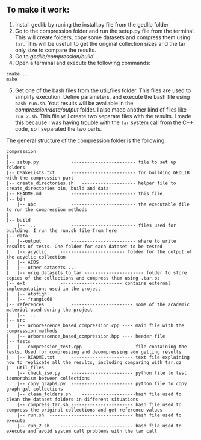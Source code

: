 ## To make it work:
1. Install gedlib by runing the install.py file from the gedlib folder
2. Go to the compression folder and run the setup.py file from the terminal. This will create folders, copy some datasets and compress them using `tar`. This will be usefull to get the original collection sizes and the tar only size to compare the results.
3. Go to _gedlib/compression/build_.
4. Open a terminal and execute the following commands:
```
cmake ..
make
```
	
5. Get one of the bash files from the util_files folder. This files are used to simplify execution. Define parameters, and execute the bash file using `bash run.sh`.
Yout results will be available in the _compression/data/output_ folder. I also made another kind of files like `run_2.sh`. This file will create two separate files with the results. I made this because I was having trouble with the `tar` system call from the C++ code, so I separated the two parts.


The general structure of the compression folder is the following.
```
compression
|
|-- setup.py			------------------------ file to set up folders
|-- CMakeLists.txt		------------------------ for building GEDLIB with the compression part
|-- create_directories.sh	-------------------- helper file to create_directories bin, build and data
|-- README.md			------------------------ this file
|-- bin
	|-- abc				------------------------ the executable file to run the compression methods
|
|-- build
	|-- ...				------------------------ files used for building. I run the run.sh file from here
|-- data
|   |--output			------------------------ where to write results of tests. One folder for each dataset to be tested
|	|-- acyclic 	------------------------ folder for the output of the acyclic collection
|	|-- AIDS
|	|-- other datasets ...
|	|-- orig_datasets_to_tar ---------------------- folder to store copies of the collections and compress them using .tar.bz
|-- ext				----------------------- contains external implementations used in the project
|	|-- atofigh
|	|-- frangio68	
|-- references			----------------------- some of the academic material used during the project
|	|-- ...
|-- src
|	|-- arborescence_based_compression.cpp ---- main file with the compression methods
|	|-- arborescence_based_compression.hpp ---- header file
|-- tests
|	|-- compression_test.cpp	--------------- file containing the tests. Used for compressing and decompressing adn getting results
|	|-- README.txt		----------------------- text file explaining how to replicate all the results, including comparing with tar.gz
|-- util_files
	|-- check_iso.py	----------------------- python file to test isomorphism between collections
	|-- copy_graphs.py	----------------------- python file to copy graph gxl collections
	|-- clean_folders.sh	--------------------bash file used to clean the dataset folders in different situations
	|-- compress_tar.sh	----------------------- bash file used to compress the original collections and get reference values
	|-- run.sh	------------------------------- bash file used to execute
	|-- run_2.sh	--------------------------- bash file used to execute and avoid system call problems with the tar call
```
